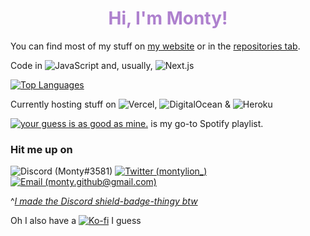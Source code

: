 <h1 align=center style="color: #ae81ce">Hi, I'm Monty!</h1>

You can find most of my stuff on [my website](https://monty.ga/) or in the [repositories tab](https://github.com/montylion?tab=repositories).

Code in ![JavaScript](https://img.shields.io/badge/JavaScript-%23323330.svg?style=flat&logo=javascript&logoColor=%23F7DF1E) and, usually, ![Next.js](https://img.shields.io/badge/Next%2Ejs-%23000000.svg?style=flat&logo=nextdotjs&logoColor=white)

[![Top Languages](https://github-readme-stats.vercel.app/api/top-langs/?username=montylion&theme=material-palenight&hide_border=true&custom_title=I%27m%20sorry,%20it%27s%20JavaScript)](https://github.com/montylion?tab=repositories&q=&type=&language=javascript&sort=)

Currently hosting stuff on ![Vercel](https://img.shields.io/badge/Vercel-%23000000.svg?style=flat&logo=vercel&logoColor=white), ![DigitalOcean](https://img.shields.io/badge/DigitalOcean-%230167ff.svg?style=flat&logo=digitalOcean&logoColor=white) & ![Heroku](https://img.shields.io/badge/Heroku-%23430098.svg?style=flat&logo=heroku&logoColor=white)



[![your guess is as good as mine.](https://img.shields.io/badge/your%20guess%20is%20as%20good%20as%20mine.-1db954?style=flat&logo=spotify&logoColor=white)](https://open.spotify.com/playlist/5rx5PZoWqEeaoivwz350Ki?si=42f3ec6e4098402f) is my go-to Spotify playlist.

### Hit me up on
![Discord (Monty#3581)](https://discord-md-badge.vercel.app/api/shield/406125028065804289?style=flat)
[![Twitter (montylion_)](https://img.shields.io/badge/montylion__-%231DA1F2.svg?style=flat&logo=Twitter&logoColor=white)](https://twitter.com/montylion_)
[![Email (monty.github@gmail.com)](https://img.shields.io/badge/monty.github-D14836?style=flat&logo=gmail&logoColor=white)](mailto:monty.github@gmail.com)

^[*I made the Discord shield-badge-thingy btw*](https://github.com/montylion/discord-md-badge)

Oh I also have a [![Ko-fi](https://img.shields.io/badge/Ko--fi-F16061?style=flat&logo=ko-fi&logoColor=white)](https://ko-fi.com/montylion) I guess
